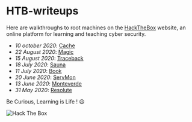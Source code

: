 # HTB-writeups
Here are walkthroughs to root machines on the [HackTheBox](https://www.hackthebox.eu) website, an online platform for learning and teaching cyber security.  

- _10 october 2020_: [Cache](https://github.com/flast101/HTB-writeups/tree/master/cache)
- _22 August 2020_: [Magic](https://github.com/flast101/HTB-writeups/tree/master/magic)
- _15 August 2020_: [Traceback](https://github.com/flast101/HTB-writeups/tree/master/traceback)
- _18 July 2020_: [Sauna](https://github.com/flast101/HTB-writeups/tree/master/sauna)
- _11 July 2020_: [Book](https://github.com/flast101/HTB-writeups/tree/master/book) 
- _20 June 2020_: [ServMon](https://github.com/flast101/HTB-writeups/tree/master/servmon)
- _13 June 2020_: [Monteverde](https://github.com/flast101/HTB-writeups/tree/master/monteverde)
- _31 May 2020_: [Resolute](https://github.com/flast101/HTB-writeups/tree/master/resolute)   
   
   

Be Curious, Learning is Life ! :smiley:

<img src="http://www.hackthebox.eu/badge/image/249498" alt="Hack The Box">

